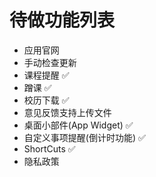 # 待做功能列表

- 应用官网
- 手动检查更新
- 课程提醒 ✅
- 蹭课 ✅
- 校历下载 ✅
- 意见反馈支持上传文件
- 桌面小部件(App Widget) ✅
- 自定义事项提醒(倒计时功能) ✅
- ShortCuts ✅
- 隐私政策